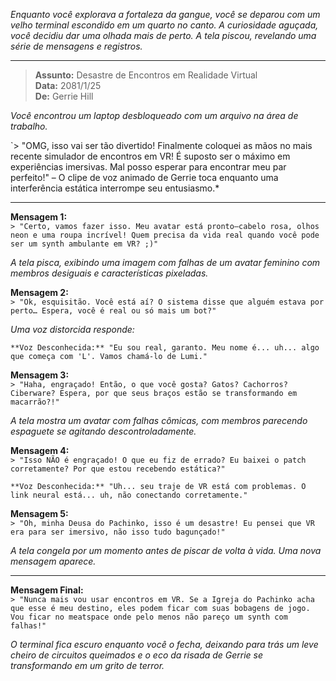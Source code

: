 _Enquanto você explorava a fortaleza da gangue, você se deparou com um velho terminal escondido em um quarto no canto. A curiosidade aguçada, você decidiu dar uma olhada mais de perto. A tela piscou, revelando uma série de mensagens e registros._

---

> **Assunto:** Desastre de Encontros em Realidade Virtual  
> **Data:** 2081/1/25  
> **De:** Gerrie Hill

_Você encontrou um laptop desbloqueado com um arquivo na área de trabalho._

`> "OMG, isso vai ser tão divertido! Finalmente coloquei as mãos no mais recente simulador de encontros em VR! É suposto ser o máximo em experiências imersivas. Mal posso esperar para encontrar meu par perfeito!" – O clipe de voz animado de Gerrie toca enquanto uma interferência estática interrompe seu entusiasmo.\*

---

**Mensagem 1:**  
`> "Certo, vamos fazer isso. Meu avatar está pronto—cabelo rosa, olhos neon e uma roupa incrível! Quem precisa da vida real quando você pode ser um synth ambulante em VR? ;)"`

_A tela pisca, exibindo uma imagem com falhas de um avatar feminino com membros desiguais e características pixeladas._

**Mensagem 2:**  
`> "Ok, esquisitão. Você está aí? O sistema disse que alguém estava por perto… Espera, você é real ou só mais um bot?"`

_Uma voz distorcida responde:_

```*estática estala*
**Voz Desconhecida:** "Eu sou real, garanto. Meu nome é... uh... algo que começa com 'L'. Vamos chamá-lo de Lumi."
```

**Mensagem 3:**  
`> "Haha, engraçado! Então, o que você gosta? Gatos? Cachorros? Ciberware? Espera, por que seus braços estão se transformando em macarrão?!"`

_A tela mostra um avatar com falhas cômicas, com membros parecendo espaguete se agitando descontroladamente._

**Mensagem 4:**  
`> "Isso NÃO é engraçado! O que eu fiz de errado? Eu baixei o patch corretamente? Por que estou recebendo estática?"`

```*estática estala novamente*
**Voz Desconhecida:** "Uh... seu traje de VR está com problemas. O link neural está... uh, não conectando corretamente."
```

**Mensagem 5:**  
`> "Oh, minha Deusa do Pachinko, isso é um desastre! Eu pensei que VR era para ser imersivo, não isso tudo bagunçado!"`

_A tela congela por um momento antes de piscar de volta à vida. Uma nova mensagem aparece._

---

**Mensagem Final:**  
`> "Nunca mais vou usar encontros em VR. Se a Igreja do Pachinko acha que esse é meu destino, eles podem ficar com suas bobagens de jogo. Vou ficar no meatspace onde pelo menos não pareço um synth com falhas!"`

_O terminal fica escuro enquanto você o fecha, deixando para trás um leve cheiro de circuitos queimados e o eco da risada de Gerrie se transformando em um grito de terror._
